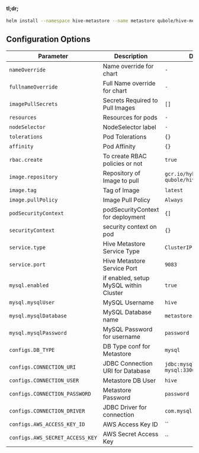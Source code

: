 #### tl;dr;

```bash
helm install --namespace hive-metastore --name metastore qubole/hive-metastore
```


## Configuration Options

| Parameter                       | Description                              | Default            |
| ------------------------------- | -----------------------------------------| -------------------|
| `nameOverride`                  | Name override for chart                  | `-`                |
| `fullnameOverride`              | Full Name override for chart             | `-`                |
| `imagePullSecrets`              | Secrets Required to Pull Images          | `[]`               |
| `resources`                     | Resources for pods                       | `-`                |
| `nodeSelector`                  | NodeSelector label                       | `-`                |
| `tolerations`                   | Pod Tolerations                          | `{}`               |
| `affinity`                      | Pod Affinity                             | `{}`               |
| `rbac.create`                   | To create RBAC policies or not           | `true`             |
| `image.repository`              | Repository of Image to pull              | `gcr.io/hybrid-qubole/hive-metastore`|
| `image.tag`                     | Tag of Image                             | `latest`           |
| `image.pullPolicy`              | Image Pull Policy                        | `Always`           |
| `podSecurityContext`            | podSecurityContext for deployment        | `{]`               |
| `securityContext`               | security context on pod                  | `{}`               |
| `service.type`                  | Hive Metastore Service Type              | `ClusterIP`        |
| `service.port`                  | Hive Metastore Service Port              | `9083`             |
| `mysql.enabled`                 | if enabled, setup MySQL within Cluster   | `true`             |
| `mysql.mysqlUser`               | MySQL Username                           | `hive`             |
| `mysql.mysqlDatabase`           | MySQL Database name                      | `metastore`        |
| `mysql.mysqlPassword`           | MySQL Password for username              | `password`         |
| `configs.DB_TYPE`               | DB Type conf for Metastore               | `mysql`            |
| `configs.CONNECTION_URI`        | JDBC Connection URI for Database         | `jdbc:mysql://metastore-mysql:3306/metastore` |
| `configs.CONNECTION_USER`       | Metastore DB User                        | `hive`             |  
| `configs.CONNECTION_PASSWORD`   | Metastore Password                       | `password`         |
| `configs.CONNECTION_DRIVER`     | JDBC Driver for connection               | `com.mysql.jdbc.Driver` |
| `configs.AWS_ACCESS_KEY_ID`     | AWS Access Key ID                        | ``                 |
| `configs.AWS_SECRET_ACCESS_KEY` | AWS Secret Access Key                    | ``                 |

